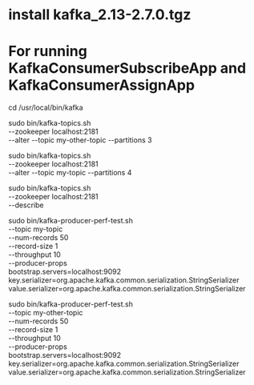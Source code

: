 # install kafka_2.13-2.7.0.tgz
# For running KafkaConsumerSubscribeApp and KafkaConsumerAssignApp

cd /usr/local/bin/kafka

sudo bin/kafka-topics.sh \
--zookeeper localhost:2181 \
--alter --topic my-other-topic --partitions 3

sudo bin/kafka-topics.sh \
--zookeeper localhost:2181 \
--alter --topic my-topic --partitions 4

sudo bin/kafka-topics.sh \
--zookeeper localhost:2181 \
--describe


sudo bin/kafka-producer-perf-test.sh \
--topic my-topic \
--num-records 50 \
--record-size 1 \
--throughput 10 \
--producer-props \
bootstrap.servers=localhost:9092 \
key.serializer=org.apache.kafka.common.serialization.StringSerializer \
value.serializer=org.apache.kafka.common.serialization.StringSerializer


sudo bin/kafka-producer-perf-test.sh \
--topic my-other-topic \
--num-records 50 \
--record-size 1 \
--throughput 10 \
--producer-props \
bootstrap.servers=localhost:9092 \
key.serializer=org.apache.kafka.common.serialization.StringSerializer \
value.serializer=org.apache.kafka.common.serialization.StringSerializer
